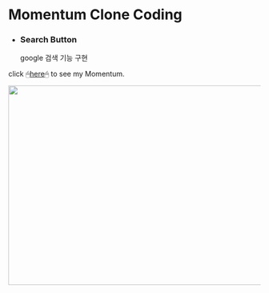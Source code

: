 # Momentum Clone Coding

* ### **Search Button**    
  google 검색 기능 구현


click 🖱[here](https://youbine.github.io/momentum/)🖱 to see my Momentum. 


<img src="https://user-images.githubusercontent.com/87105502/152476094-9c956ede-24ec-4541-8f85-b2d32ade6fcf.PNG" width="800" height="400">
